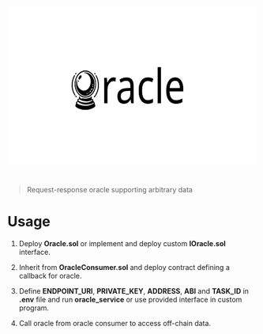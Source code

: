 <p align="center">
  <img src="assets/oracle.png" alt="oracle" width="640" height="320" />
</p>

<h1></h1>

> Request-response oracle supporting arbitrary data

# Usage

1. Deploy **Oracle.sol** or implement and deploy custom **IOracle.sol** interface.

2. Inherit from **OracleConsumer.sol** and deploy contract defining a callback for oracle.

3. Define **ENDPOINT_URI**, **PRIVATE_KEY**, **ADDRESS**, **ABI** and **TASK_ID** in **.env** file and run **oracle_service** or use provided interface in custom program.

4. Call oracle from oracle consumer to access off-chain data.
